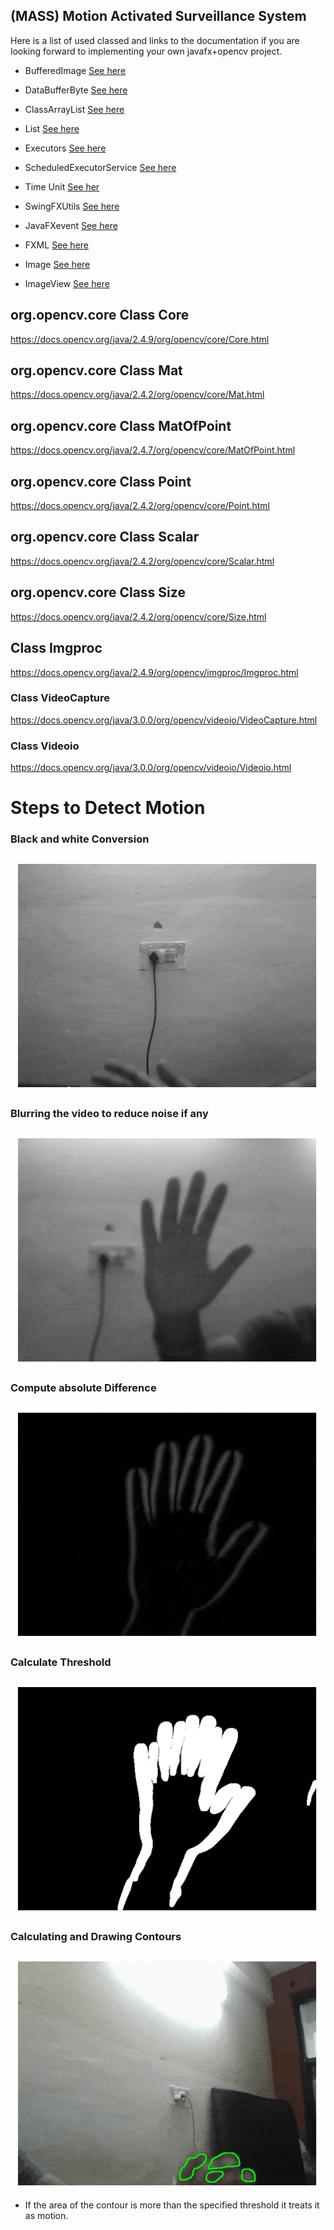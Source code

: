## (MASS) Motion Activated Surveillance System


Here is a list of used classed and links to the documentation if you are looking forward to implementing your own javafx+opencv project.



- BufferedImage  [See here](https://docs.oracle.com/javase/7/docs/api/java/awt/image/BufferedImage.html)

* DataBufferByte [See here](https://docs.oracle.com/javase/7/docs/api/java/awt/image/DataBufferByte.html)


* ClassArrayList  [See here](https://docs.oracle.com/javase/7/docs/api/java/util/ArrayList.html)
* List [See here](https://docs.oracle.com/javase/8/docs/api/java/util/List.html)
* Executors [See here](https://docs.oracle.com/javase/7/docs/api/java/util/concurrent/Executors.html)
* ScheduledExecutorService [See here](https://docs.oracle.com/javase/7/docs/api/java/util/concurrent/ScheduledExecutorService.html)
* Time Unit [See her](https://docs.oracle.com/javase/8/docs/api/java/util/concurrent/TimeUnit.html)
* SwingFXUtils [See here](https://docs.oracle.com/javase/8/javafx/api/javafx/embed/swing/SwingFXUtils.html)
* JavaFXevent [See here](http://www.java2s.com/Tutorials/Java/JavaFX/1100__JavaFX_Events.htm)
* FXML [See here](https://docs.oracle.com/javafx/2/fxml_get_started/why_use_fxml.htm#CHDCHIBE)
* Image [See here](https://docs.oracle.com/javafx/2/api/javafx/scene/image/Image.html)
* ImageView [See here](https://docs.oracle.com/javase/8/javafx/api/javafx/scene/image/ImageView.html)



## org.opencv.core Class Core

<https://docs.opencv.org/java/2.4.9/org/opencv/core/Core.html>

 

## org.opencv.core Class Mat



<https://docs.opencv.org/java/2.4.2/org/opencv/core/Mat.html>

 

## org.opencv.core Class MatOfPoint



<https://docs.opencv.org/java/2.4.7/org/opencv/core/MatOfPoint.html>

 

## org.opencv.core Class Point



<https://docs.opencv.org/java/2.4.2/org/opencv/core/Point.html>



## org.opencv.core Class Scalar



<https://docs.opencv.org/java/2.4.2/org/opencv/core/Scalar.html>



## org.opencv.core Class Size



<https://docs.opencv.org/java/2.4.2/org/opencv/core/Size.html>



## Class Imgproc



<https://docs.opencv.org/java/2.4.9/org/opencv/imgproc/Imgproc.html>



### Class VideoCapture



<https://docs.opencv.org/java/3.0.0/org/opencv/videoio/VideoCapture.html>



### Class Videoio 



https://docs.opencv.org/java/3.0.0/org/opencv/videoio/Videoio.html



# Steps to Detect Motion



### Black and white Conversion



![Black and White Converison](.\resources\bw-min.gif)



### Blurring the video to reduce noise if any

![](.\resources\blur-min.gif)



### Compute absolute Difference 

![](.\resources\diff-min.gif)

 

### Calculate Threshold

![](.\resources\thresh-min.gif)



### Calculating and Drawing Contours

![](.\resources\contour-min.gif)


* If the area of the contour is more than the specified threshold it treats it as motion.

